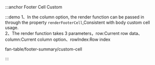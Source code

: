 :::anchor Footer Cell Custom

:::demo 1、In the column option, the render function can be passed in through the property `renderFooterCell`,Consistent with body custom cell usage.<br>2、The render function takes 3 parameters，row:Current row data、column:Current column option、rowIndex:Row index

fan-table/footer-summary/custom-cell

:::
